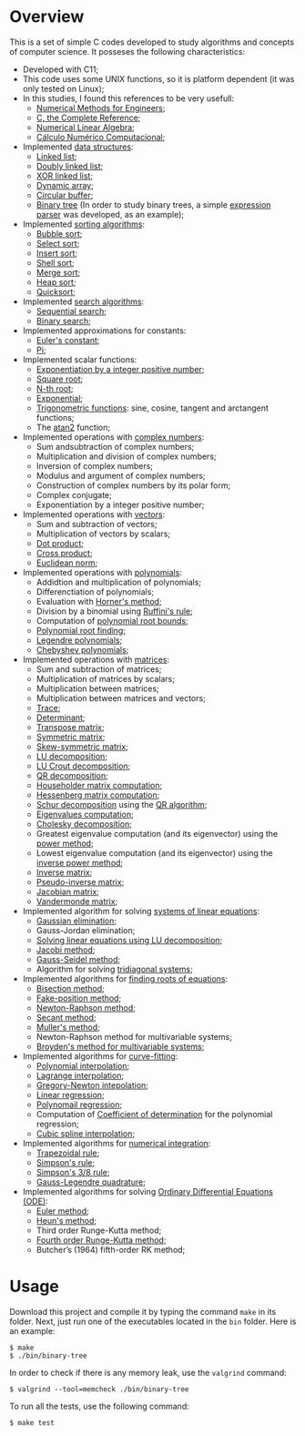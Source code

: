 # Overview

This is a set of simple C codes developed to study algorithms and concepts of computer science. It posseses the following characteristics:

- Developed with C11;
- This code uses some UNIX functions, so it is platform dependent (it was only tested on Linux);
- In this studies, I found this references to be very usefull:
    - [Numerical Methods for Engineers](https://books.google.com.br/books?id=SA1LPgAACAAJ&hl=pt-BR&source=gbs_book_other_versions);
    - [C, the Complete Reference](https://books.google.com.br/books/about/C_the_Complete_Reference.html?id=hHc_AQAAIAAJ&redir_esc=y);
    - [Numerical Linear Algebra](https://www.google.com.br/books/edition/Numerical_Linear_Algebra/4Mou5YpRD_kC?hl=pt-BR&gbpv=1&dq=inauthor:%22Lloyd+N.+Trefethen%22&printsec=frontcover);
    - [Cálculo Numérico Computacional](https://sergiopeters.prof.ufsc.br/livro-calculo-numerico-computacional/);
- Implemented [data structures](https://en.wikipedia.org/wiki/Data_structure):
    - [Linked list](https://en.wikipedia.org/wiki/Linked_list);
    - [Doubly linked list](https://en.wikipedia.org/wiki/Doubly_linked_list);
    - [XOR linked list](https://en.wikipedia.org/wiki/XOR_linked_list);
    - [Dynamic array](https://en.wikipedia.org/wiki/Dynamic_array);
    - [Circular buffer](https://en.wikipedia.org/wiki/Circular_buffer);
    - [Binary tree](https://en.wikipedia.org/wiki/Binary_tree) (In order to study binary trees, a simple [expression parser](https://en.wikipedia.org/wiki/Parsing_expression_grammar) was developed, as an example);
- Implemented [sorting algorithms](https://en.wikipedia.org/wiki/Sorting_algorithm):
    - [Bubble sort](https://en.wikipedia.org/wiki/Bubble_sort);
    - [Select sort](https://en.wikipedia.org/wiki/Selection_sort);
    - [Insert sort](https://en.wikipedia.org/wiki/Insertion_sort);
    - [Shell sort](https://en.wikipedia.org/wiki/Shellsort);
    - [Merge sort](https://en.wikipedia.org/wiki/Merge_sort);
    - [Heap sort](https://en.wikipedia.org/wiki/Heapsort);
    - [Quicksort](https://en.wikipedia.org/wiki/Quicksort);
- Implemented [search algorithms](https://en.wikipedia.org/wiki/Search_algorithm):
    - [Sequential search](https://en.wikipedia.org/wiki/Linear_search);
    - [Binary search](https://en.wikipedia.org/wiki/Search_algorithm);
- Implemented approximations for constants:
    - [Euler's constant](https://en.wikipedia.org/wiki/Euler%27s_constant);
    - [Pi](https://en.wikipedia.org/wiki/Pi);
- Implemented scalar functions:
    - [Exponentiation by a integer positive number](https://en.wikipedia.org/wiki/Exponentiation);
    - [Square root](https://en.wikipedia.org/wiki/Square_root);
    - [N-th root](https://en.wikipedia.org/wiki/Nth_root);
    - [Exponential](https://en.wikipedia.org/wiki/Exponential_function);
    - [Trigonometric functions](https://en.wikipedia.org/wiki/Trigonometric_functions): sine, cosine, tangent and arctangent functions;
    - The [atan2](https://en.wikipedia.org/wiki/Atan2) function;
- Implemented operations with [complex numbers](https://en.wikipedia.org/wiki/Complex_number):
    - Sum andsubtraction of complex numbers;
    - Multiplication and division of complex numbers;
    - Inversion of complex numbers;
    - Modulus and argument of complex numbers;
    - Construction of complex numbers by its polar form;
    - Complex conjugate;
    - Exponentiation by a integer positive number;
- Implemented operations with [vectors](https://en.wikipedia.org/wiki/Vector_(mathematics_and_physics)):
    - Sum and subtraction of vectors;
    - Multiplication of vectors by scalars;
    - [Dot product](https://en.wikipedia.org/wiki/Dot_product);
    - [Cross product](https://en.wikipedia.org/wiki/Cross_product);
    - [Euclidean norm](https://en.wikipedia.org/wiki/Euclidean_space#Euclidean_norm);
- Implemented operations with [polynomials](https://en.wikipedia.org/wiki/Polynomial):
    - Addidtion and multiplication of polynomials;
    - Differenctiation of polynomials;
    - Evaluation with [Horner's method](https://en.wikipedia.org/wiki/Horner%27s_method);
    - Division by a binomial using [Ruffini's rule](https://en.wikipedia.org/wiki/Ruffini%27s_rule);
    - Computation of [polynomial root bounds](https://en.wikipedia.org/wiki/Geometrical_properties_of_polynomial_roots#Bounds_on_all_roots);
    - [Polynomial root finding](https://en.wikipedia.org/wiki/Root-finding_algorithms);
    - [Legendre polynomials](https://en.wikipedia.org/wiki/Legendre_polynomials);
    - [Chebyshev polynomials](https://en.wikipedia.org/wiki/Chebyshev_polynomials);
- Implemented operations with [matrices](https://en.wikipedia.org/wiki/Matrix_(mathematics)):
    - Sum and subtraction of matrices;
    - Multiplication of matrices by scalars;
    - Multiplication between matrices;
    - Multiplication between matrices and vectors;
    - [Trace](https://en.wikipedia.org/wiki/Trace_(linear_algebra));
    - [Determinant](https://en.wikipedia.org/wiki/Determinant);
    - [Transpose matrix](https://en.wikipedia.org/wiki/Transpose);
    - [Symmetric matrix](https://en.wikipedia.org/wiki/Symmetric_matrix);
    - [Skew-symmetric matrix](https://en.wikipedia.org/wiki/Skew-symmetric_matrix);
    - [LU decomposition](https://en.wikipedia.org/wiki/LU_decomposition);
    - [LU Crout decomposition](https://en.wikipedia.org/wiki/Crout_matrix_decomposition);
    - [QR decomposition](https://en.wikipedia.org/wiki/QR_decomposition);
    - [Householder matrix computation](https://en.wikipedia.org/wiki/Householder_transformation#Householder_matrix);
    - [Hessenberg matrix computation](https://en.wikipedia.org/wiki/Hessenberg_matrix);
    - [Schur decomposition](https://en.wikipedia.org/wiki/Schur_decomposition) using the [QR algorithm](https://en.wikipedia.org/wiki/QR_algorithm);
    - [Eigenvalues computation](https://en.wikipedia.org/wiki/Eigenvalues_and_eigenvectors);
    - [Cholesky decomposition](https://en.wikipedia.org/wiki/Cholesky_decomposition);
    - Greatest eigenvalue computation (and its eigenvector) using the [power method](https://en.wikipedia.org/wiki/Power_iteration);
    - Lowest eigenvalue computation (and its eigenvector) using the [inverse power method](https://en.wikipedia.org/wiki/Inverse_iteration);
    - [Inverse matrix](https://en.wikipedia.org/wiki/Invertible_matrix);
    - [Pseudo-inverse matrix](https://en.wikipedia.org/wiki/Generalized_inverse);
    - [Jacobian matrix](https://en.wikipedia.org/wiki/Jacobian_matrix_and_determinant);
    - [Vandermonde matrix](https://en.wikipedia.org/wiki/Vandermonde_matrix);
- Implemented algorithm for solving [systems of linear equations](https://en.wikipedia.org/wiki/System_of_linear_equations):
    - [Gaussian elimination](https://en.wikipedia.org/wiki/Gaussian_elimination);
    - Gauss-Jordan elimination;
    - [Solving linear equations using LU decomposition](https://en.wikipedia.org/wiki/LU_decomposition#Solving_linear_equations);
    - [Jacobi method](https://en.wikipedia.org/wiki/Jacobi_method);
    - [Gauss-Seidel method](https://en.wikipedia.org/wiki/Gauss%E2%80%93Seidel_method);
    - Algorithm for solving [tridiagonal systems](https://en.wikipedia.org/wiki/Tridiagonal_matrix_algorithm);
- Implemented algorithms for [finding roots of equations](https://en.wikipedia.org/wiki/Root-finding_algorithms):
    - [Bisection method](https://en.wikipedia.org/wiki/Bisection_method);
    - [Fake-position method](https://en.wikipedia.org/wiki/Regula_falsi);
    - [Newton-Raphson method](https://en.wikipedia.org/wiki/Newton%27s_method);
    - [Secant method](https://en.wikipedia.org/wiki/Secant_method);
    - [Muller's method](https://en.wikipedia.org/wiki/Muller%27s_method);
    - Newton-Raphson method for multivariable systems;
    - [Broyden's method for multivariable systems](https://en.wikipedia.org/wiki/Broyden%27s_method);
- Implemented algorithms for [curve-fitting](https://en.wikipedia.org/wiki/Curve_fitting):
    - [Polynomial interpolation](https://en.wikipedia.org/wiki/Polynomial_interpolation);
    - [Lagrange interpolation](https://en.wikipedia.org/wiki/Lagrange_polynomial);
    - [Gregory-Newton intepolation](https://en.wikipedia.org/wiki/Newton_polynomial);
    - [Linear regression](https://en.wikipedia.org/wiki/Linear_regression);
    - [Polynomail regression](https://en.wikipedia.org/wiki/Polynomial_regression);
    - Computation of [Coefficient of determination](https://en.wikipedia.org/wiki/Coefficient_of_determination) for the polynomial regression;
    - [Cubic spline interpolation](https://en.wikipedia.org/wiki/Spline_interpolation);
- Implemented algorithms for [numerical integration](https://en.wikipedia.org/wiki/Numerical_integration):
    - [Trapezoidal rule](https://en.wikipedia.org/wiki/Trapezoidal_rule);
    - [Simpson's rule](https://en.wikipedia.org/wiki/Simpson%27s_rule);
    - [Simpson's 3/8 rule](https://en.wikipedia.org/wiki/Simpson%27s_rule#Simpson's_3/8_rule);
    - [Gauss-Legendre quadrature](https://en.wikipedia.org/wiki/Gauss%E2%80%93Legendre_quadrature);
- Implemented algorithms for solving [Ordinary Differential Equations (ODE)](https://en.wikipedia.org/wiki/Ordinary_differential_equation):
    - [Euler method](https://en.wikipedia.org/wiki/Euler_method);
    - [Heun's method](https://en.wikipedia.org/wiki/Heun%27s_method);
    - Third order Runge-Kutta method;
    - [Fourth order Runge-Kutta method](https://en.wikipedia.org/wiki/Runge%E2%80%93Kutta_methods);
    - Butcher’s (1964) fifth-order RK method;

# Usage

Download this project and compile it by typing the command `make` in its folder. Next, just run one of the executables located in the `bin` folder. Here is an example:

```console
$ make
$ ./bin/binary-tree
```

In order to check if there is any memory leak, use the `valgrind` command:

```console
$ valgrind --tool=memcheck ./bin/binary-tree
```

To run all the tests, use the following command:

```console
$ make test
```